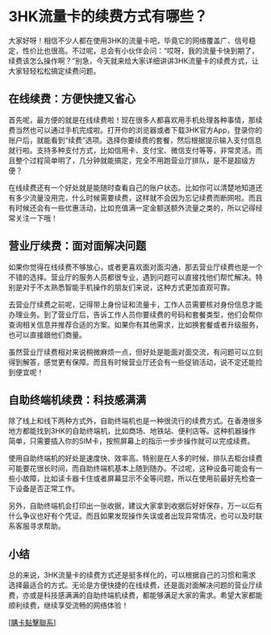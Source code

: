 # 3HK流量卡的续费方式有哪些？

大家好呀！相信不少人都在使用3HK的流量卡吧，毕竟它的网络覆盖广、信号稳定，性价比也很高。不过呢，总会有小伙伴会问：“哎呀，我的流量卡快到期了，续费该怎么操作啊？”别急，今天就来给大家详细讲讲3HK流量卡的续费方式，让大家轻轻松松搞定续费问题。

## 在线续费：方便快捷又省心

首先呢，最方便的就是在线续费啦！现在很多人都喜欢用手机处理各种事情，那续费当然也可以通过手机完成啦。打开你的浏览器或者下载3HK官方App，登录你的账户后，就能看到“续费”选项。选择你要续费的套餐，然后根据提示输入支付信息就行啦。支持多种支付方式，比如信用卡、支付宝、微信支付等等，非常灵活。而且整个过程简单明了，几分钟就能搞定，完全不用跑营业厅排队，是不是超级方便？

在线续费还有一个好处就是能随时查看自己的账户状态。比如你可以清楚地知道还有多少流量没用完，什么时候需要续费，这样就不会因为忘记续费而断网啦。而且有时候还会有一些优惠活动，比如充值满一定金额送额外流量之类的，所以记得经常关注一下哦！

## 营业厅续费：面对面解决问题

如果你觉得在线续费不够放心，或者更喜欢面对面沟通，那去营业厅续费也是一个不错的选择。营业厅的服务人员都很专业，遇到问题可以直接找他们帮忙解决。特别是对于不太熟悉智能手机操作的朋友们来说，这种方式更加直观可靠。

去营业厅续费之前呢，记得带上身份证和流量卡，工作人员需要核对身份信息才能办理业务。到了营业厅后，告诉工作人员你要续费的号码和套餐类型，他们会帮你查询相关信息并推荐合适的方案。如果你有其他需求，比如换套餐或者升级服务，也可以直接跟他们商量。

虽然营业厅续费相对来说稍微麻烦一点，但好处是能面对面交流，有问题可以立刻得到解答，感觉更有保障。而且有时候营业厅还会有一些促销活动，说不定还能捡到便宜呢！

## 自助终端机续费：科技感满满

除了线上和线下两种方式外，自助终端机也是一种很流行的续费方式。在香港很多地方都能找到3HK的自助终端机，比如商场、地铁站、便利店等。这种机器操作简单，只需要插入你的SIM卡，按照屏幕上的指示一步步操作就可以完成续费。

使用自助终端机的好处是速度快、效率高。特别是在人多的时候，排队去柜台续费可能要花很长时间，而自助终端机基本上随到随办。不过呢，这种设备可能会有一些小故障，比如读卡器卡住或者屏幕显示不全等问题，所以在使用前最好先检查一下设备是否正常工作。

另外，自助终端机会打印出一张收据，建议大家拿到收据后好好保存，万一以后有什么争议也好有个凭证。而且如果发现操作失误或者出现异常情况，也可以及时联系客服寻求帮助。

## 小结

总的来说，3HK流量卡的续费方式还是挺多样化的，可以根据自己的习惯和需求选择最适合的方式。无论是方便快捷的在线续费，还是面对面解决问题的营业厅续费，亦或是科技感满满的自助终端机续费，都能够满足大家的需求。希望大家都能顺利续费，继续享受流畅的网络体验！

[[購卡點擊聯系](https://t.me/s/esim1088)]